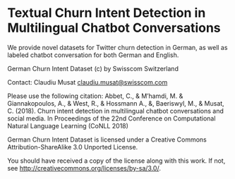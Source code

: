 # Textual Churn Intent Detection in Multilingual Chatbot Conversations

We provide novel datasets for Twitter churn detection in German, as well as labeled chatbot conversation for both German and English.

German Churn Intent Dataset (c) by Swisscom Switzerland

Contact: Claudiu Musat 
claudiu.musat@swisscom.com


Please use the following citation:
Abbet, C., & M’hamdi, M. & Giannakopoulos, A., & West, R., & Hossmann A., &, Baeriswyl, M., & Musat, C. (2018). Churn intent detection in multilingual chatbot conversations and social media. In Proceedings of the 22nd Conference on Computational Natural Language Learning (CoNLL 2018)





German Churn Intent Dataset is licensed under a
Creative Commons Attribution-ShareAlike 3.0 Unported License.

You should have received a copy of the license along with this
work.  If not, see <http://creativecommons.org/licenses/by-sa/3.0/>.

